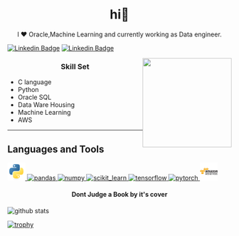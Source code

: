 <h1 align="center"> hi👋 </h1>
<p align="center"> I ❤️ Oracle,Machine Learning and currently working as Data engineer. </p>

[![Linkedin Badge](https://img.shields.io/badge/-LinkedIn-0e76a8?style=flat-square&logo=Linkedin&logoColor=white)](https://www.linkedin.com/in/varunaluri18/)
[![Linkedin Badge](https://img.shields.io/badge/-kaggle-ff0000?style=flat-square&logo=kaggle&logoColor=white)](https://www.linkedin.com/in/varunaluri18/)


<img align="right" src="https://user-images.githubusercontent.com/46434711/115353399-1312bb00-a1d6-11eb-960d-c1720afec7e3.png" height="200" width="200">
<h3 align="center"> Skill Set </h3>

- C language
- Python
- Oracle SQL
- Data Ware Housing
- Machine Learning
- AWS

</p>

-----
## Languages and Tools  

<p align="left"> 
    <a href="https://www.python.org" target="_blank"> <img src="https://github.com/devicons/devicon/blob/master/icons/python/python-original.svg" alt="python" width="40" height="40"/> </a> 
    <a href="https://pandas.pydata.org/" target="_blank"> <img src="https://pandas.pydata.org/static/img/pandas_secondary.svg" alt="pandas" width="40" height="40"/> </a>
    <a href="https://numpy.org/" target="_blank"> <img src="https://user-images.githubusercontent.com/50221806/86498201-a8bd8680-bd39-11ea-9d08-66b610a8dc01.png" alt="numpy" width="40" height="40"/> </a> 
    <a href="https://scikit-learn.org/" target="_blank"> <img src="https://upload.wikimedia.org/wikipedia/commons/0/05/Scikit_learn_logo_small.svg" alt="scikit_learn" width="40" height="40"/> </a> 
    <a href="https://www.tensorflow.org" target="_blank"> <img src="https://www.vectorlogo.zone/logos/tensorflow/tensorflow-icon.svg" alt="tensorflow" width="40" height="40"/> </a> 
    <a href="https://pytorch.org/" target="_blank"> <img src="https://www.vectorlogo.zone/logos/pytorch/pytorch-icon.svg" alt="pytorch" width="40" height="40"/> </a>     
    <a href="https://aws.amazon.com" target="_blank"> <img src="https://github.com/devicons/devicon/blob/master/icons/amazonwebservices/amazonwebservices-original-wordmark.svg" alt="aws" width="40" height="40"/> </a>
     
</p>

<h4 align="center">Dont Judge a Book by it's cover</h4>

<img align="center" src="https://github-readme-stats.vercel.app/api?username=varunaluri18&show_icons=true&include_all_commits=true&theme=blue-white&count_private=true" alt="github stats">

[![trophy](https://github-profile-trophy.vercel.app/?username=varunaluri18&theme=grubex)](https://github.com/ryo-ma/github-profile-trophy)
